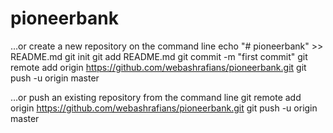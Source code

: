# pioneerbank
…or create a new repository on the command line
echo "# pioneerbank" >> README.md
git init
git add README.md
git commit -m "first commit"
git remote add origin https://github.com/webashrafians/pioneerbank.git
git push -u origin master
                
…or push an existing repository from the command line
git remote add origin https://github.com/webashrafians/pioneerbank.git
git push -u origin master